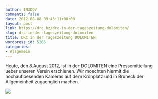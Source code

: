 ```yaml
---
author: IN3DOV
comments: false
date: 2012-08-08 09:43:11+00:00
layout: post
link: https://drc.bz/drc-in-der-tageszeitung-dolomiten/
slug: drc-in-der-tageszeitung-dolomiten
title: DRC in der Tageszeitung DOLOMITEN
wordpress_id: 5266
categories:
- Allgemein
---
```


Heute, den 8.August 2012, ist in der DOLOMITEN eine Pressemitteilung ueber unseren Verein erschienen. Wir moechten hiermit die hochaufloesenden Kameras auf dem Kronplatz und in Bruneck der Allgemeinheit zugaenglich machen.

[![](https://drc.bz/wp-content/uploads/2012/08/dolomiten.jpg)](https://drc.bz/wp-content/uploads/2012/08/dolomiten.jpg)


